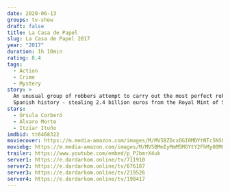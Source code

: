 ```yaml
---
date: 2020-06-13
groups: tv-show
draft: false
title: La Casa de Papel
slug: La Casa de Papel 2017
year: "2017"
duration: 1h 10min
rating: 8.4
tags:
  - Action
  - Crime
  - Mystery
story: >
  An unusual group of robbers attempt to carry out the most perfect robbery in
  Spanish history - stealing 2.4 billion euros from the Royal Mint of Spain.
stars:
  - Úrsula Corberó
  - Álvaro Morte
  - Itziar Ituño
imdbid: tt6468322
moviecover: https://m.media-amazon.com/images/M/MV5BZDcxOGI0MDYtNTc5NS00NDUzLWFkOTItNDIxZjI0OTllNTljXkEyXkFqcGdeQXVyMTMxODk2OTU@._V1_SY1000_CR0,0,674,1000_AL_.jpg
moviebg: https://m.media-amazon.com/images/M/MV5BMmIyMmM5MGYtY2FhMy00MGIzLTkzMWYtZmE3YTIyZWZhZTc1XkEyXkFqcGdeQXVyMTkxNjUyNQ@@._V1_.jpg
trailer: https://www.youtube.com/embed/p_PJbmrX4uk
server1: https://e.dardarkom.online/tv/711910
server2: https://e.dardarkom.online/tv/676187
server3: https://e.dardarkom.online/tv/219526
server4: https://e.dardarkom.online/tv/198417
---
```

